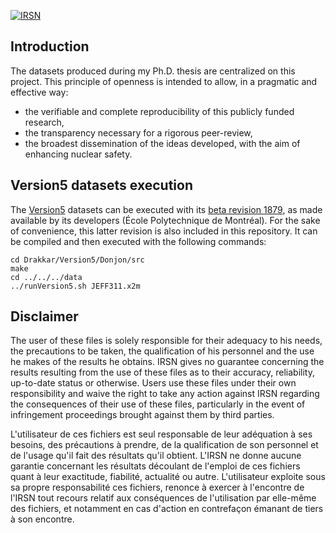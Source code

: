 [![IRSN](https://circleci.com/gh/IRSN/UncertaintyPhD.svg?style=shield)](https://circleci.com/gh/IRSN/UncertaintyPhD)

## Introduction

The datasets produced during my Ph.D. thesis are centralized on this project. This principle of openness is intended to allow, in a pragmatic and effective way:
* the verifiable and complete reproducibility of this publicly funded research,
* the transparency necessary for a rigorous peer-review,
* the broadest dissemination of the ideas developed, with the aim of enhancing nuclear safety.

## Version5 datasets execution

The [Version5](https://www.polymtl.ca/merlin/version5.htm) datasets can be executed with its [beta revision 1879](https://www.polymtl.ca/merlin/development.htm), as made available by its developers (École Polytechnique de Montréal). For the sake of convenience, this latter revision is also included in this repository. It can be compiled and then executed with the following commands:
```
cd Drakkar/Version5/Donjon/src
make
cd ../../../data
../runVersion5.sh JEFF311.x2m
```

## Disclaimer

The user of these files is solely responsible for their adequacy to his needs, the precautions to be taken, the qualification of his personnel and the use he makes of the results he obtains.
IRSN gives no guarantee concerning the results resulting from the use of these files as to their accuracy, reliability, up-to-date status or otherwise. Users use these files under their own responsibility and waive the right to take any action against IRSN regarding the consequences of their use of these files, particularly in the event of infringement proceedings brought against them by third parties.

L'utilisateur de ces fichiers est seul responsable de leur adéquation à ses besoins, des précautions à prendre, de la qualification de son personnel et de l'usage qu'il fait des résultats qu'il obtient.
L'IRSN ne donne aucune garantie concernant les résultats découlant de l'emploi de ces fichiers quant à leur exactitude, fiabilité, actualité ou autre. L'utilisateur exploite sous sa propre responsabilité ces fichiers, renonce à exercer à l'encontre de l'IRSN tout recours relatif aux conséquences de l'utilisation par elle-même des fichiers, et notamment en cas d'action en contrefaçon émanant de tiers à son encontre.
